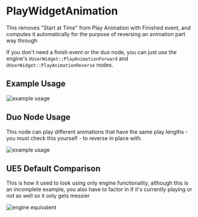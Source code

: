 # PlayWidgetAnimation
This removes "Start at Time" from Play Animation with Finished event, and computes it automatically for the purpose of reversing an animation part way through

If you don't need a finish event or the duo node, you can just use the engine's `UUserWidget::PlayAnimationForward` and `UUserWidget::PlayAnimationReverse` nodes.

## Example Usage

![example usage](https://github.com/Vaei/PlayWidgetAnimation/blob/examples/Example1.png)

## Duo Node Usage

This node can play different animations that have the same play lengths - you must check this yourself - to reverse in place with.

![example usage](https://github.com/Vaei/PlayWidgetAnimation/blob/examples/ExampleDuo0.png)

## UE5 Default Comparison

This is how it used to look using only engine functionality, although this is an incomplete example, you also have to factor in if it's currently playing or not as well so it only gets messier

![engine equivalent](https://github.com/Vaei/PlayWidgetAnimation/blob/examples/Example0.png)
